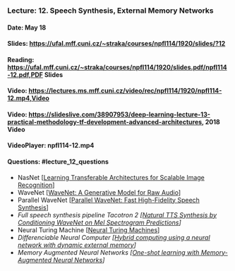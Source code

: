 ### Lecture: 12. Speech Synthesis, External Memory Networks
#### Date: May 18
#### Slides: https://ufal.mff.cuni.cz/~straka/courses/npfl114/1920/slides/?12
#### Reading: https://ufal.mff.cuni.cz/~straka/courses/npfl114/1920/slides.pdf/npfl114-12.pdf,PDF Slides
#### Video: https://lectures.ms.mff.cuni.cz/video/rec/npfl114/1920/npfl114-12.mp4,Video
#### Video: https://slideslive.com/38907953/deep-learning-lecture-13-practical-methodology-tf-development-advanced-architectures, 2018 Video
#### VideoPlayer: npfl114-12.mp4
#### Questions: #lecture_12_questions

- NasNet [[Learning Transferable Architectures for Scalable Image Recognition](https://arxiv.org/abs/1707.07012)]
- WaveNet [[WaveNet: A Generative Model for Raw Audio](https://arxiv.org/abs/1609.03499)]
- Parallel WaveNet [[Parallel WaveNet: Fast High-Fidelity Speech Synthesis](https://arxiv.org/abs/1711.10433)]
- _Full speech synthesis pipeline Tacotron 2 [[Natural TTS Synthesis by Conditioning WaveNet on Mel Spectrogram Predictions](https://arxiv.org/abs/1712.05884)]_
- Neural Turing Machine [[Neural Turing Machines](https://arxiv.org/abs/1410.5401)]
- _Differenciable Neural Computer [[Hybrid computing using a neural network with dynamic external memory](https://www.nature.com/articles/nature20101)]_
- _Memory Augmented Neural Networks [[One-shot learning with Memory-Augmented Neural Networks](https://arxiv.org/abs/1605.06065)]_
